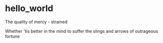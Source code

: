 # hello_world
The quality of mercy - strained

Whether 'tis better in the mind to suffer
the slings and arrows of outrageous fortune
